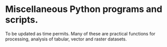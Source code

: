 # Miscellaneous Python programs and scripts. 

To be updated as time permits. Many of these are practical functions for processing, analysis of tabular, vector and raster datasets. 
